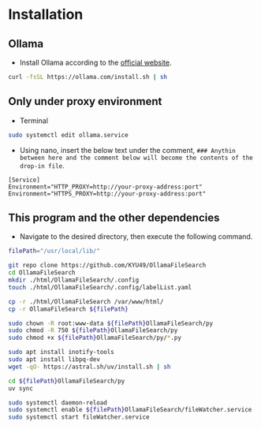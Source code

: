 # Installation

## Ollama
* Install Ollama according to the [official website](https://ollama.com/download/linux).
```bash
curl -fsSL https://ollama.com/install.sh | sh
```

## Only under proxy environment
* Terminal
```bash
sudo systemctl edit ollama.service
```
* Using nano, insert the below text under the comment, `### Anythin between here and the comment below will become the contents of the drop-in file`.
```
[Service]
Environment="HTTP_PROXY=http://your-proxy-address:port"
Environment="HTTPS_PROXY=http://your-proxy-address:port"
```

## This program and the other dependencies
* Navigate to the desired directory, then execute the following command. 
```bash
filePath="/usr/local/lib/"

git repo clone https://github.com/KYU49/OllamaFileSearch
cd OllamaFileSearch
mkdir ./html/OllamaFileSearch/.config
touch ./html/OllamaFileSearch/.config/labelList.yaml

cp -r ./html/OllamaFileSearch /var/www/html/
cp -r OllamaFileSearch ${filePath}

sudo chown -R root:www-data ${filePath}OllamaFileSearch/py
sudo chmod -R 750 ${filePath}OllamaFileSearch/py
sudo chmod +x ${filePath}OllamaFileSearch/py/*.py

sudo apt install inotify-tools
sudo apt install libpq-dev
wget -qO- https://astral.sh/uv/install.sh | sh

cd ${filePath}OllamaFileSearch/py
uv sync

sudo systemctl daemon-reload
sudo systemctl enable ${filePath}OllamaFileSearch/fileWatcher.service
sudo systemctl start fileWatcher.service

```

